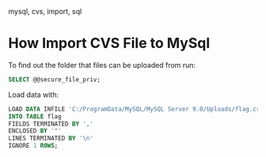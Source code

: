 mysql, cvs, import, sql

# How Import CVS File to MySql

To find out the folder that files can be uploaded from run:
```sql
SELECT @@secure_file_priv;
```

Load data with:
```sql
LOAD DATA INFILE 'C:/ProgramData/MySQL/MySQL Server 9.0/Uploads/flag.csv' 
INTO TABLE flag 
FIELDS TERMINATED BY ',' 
ENCLOSED BY '"'
LINES TERMINATED BY '\n'
IGNORE 1 ROWS;
```